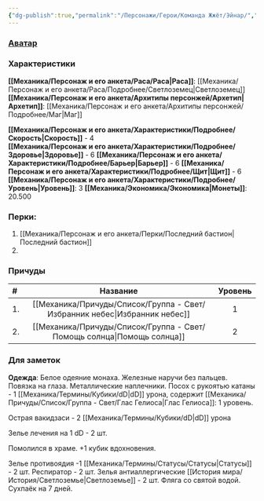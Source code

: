 ```yaml
---
{"dg-publish":true,"permalink":"/Персонажи/Герои/Команда Жжёт/Эйнар/","noteIcon":"","created":"2025-09-12T19:47:49.277+03:00","updated":"2025-09-20T21:36:48.913+03:00"}
---
```





### [Аватар](Эйнар.png)
### Характеристики
**[[Механика/Персонаж и его анкета/Раса/Раса\|Раса]]**: [[Механика/Персонаж и его анкета/Раса/Подробнее/Светлоземец\|Светлоземец]]
**[[Механика/Персонаж и его анкета/Архитипы персонжей/Архетип\|Архетип]]**: [[Механика/Персонаж и его анкета/Архитипы персонжей/Подробнее/Маг\|Маг]]

 **[[Механика/Персонаж и его анкета/Характеристики/Подробнее/Скорость\|Скорость]]** - 4  
 **[[Механика/Персонаж и его анкета/Характеристики/Подробнее/Здоровье\|Здоровье]]** - 6
 **[[Механика/Персонаж и его анкета/Характеристики/Подробнее/Барьер\|Барьер]]** - 6
 **[[Механика/Персонаж и его анкета/Характеристики/Подробнее/Щит\|Щит]]** - 6   
 **[[Механика/Персонаж и его анкета/Характеристики/Подробнее/Уровень\|Уровень]]**: 3
**[[Механика/Экономика/Экономика\|Монеты]]**: 20.500  

### Перки:
1. [[Механика/Персонаж и его анкета/Перки/Последний бастион\|Последний бастион]]
2. 

### Причуды

| #   |      Название       | Уровень |
|:--- |:-------------------:|:-------:|
| 1.  | [[Механика/Причуды/Список/Группа - Свет/Избранник небес\|Избранник небес]] |    1    |
| 2.  |  [[Механика/Причуды/Список/Группа - Свет/Помощь солнца\|Помощь солнца]]  |    2    |



### Для заметок

**Одежда**:
Белое одеяние монаха. Железные наручи без пальцев. Повязка на глаза. Металлические наплечники.
Посох с рукоятью катаны - 1 [[Механика/Термины/Кубики/dD\|dD]] урона, содержит [[Механика/Причуды/Список/Группа - Свет/Глас Гелиоса\|Глас Гелиоса]]: 1 уровень.

Острая вакидзаси - 2 [[Механика/Термины/Кубики/dD\|dD]] урона

Зелье лечения на 1 dD - 2 шт.

Помолился в храме. +1 кубик вдохновения.

Зелье противоядия -1 [[Механика/Термины/Статусы/Статусы\|Статусы]] - 2 шт.
Респиратор - 2 шт. 
Зелья антиаллергические [[История мира/История/Светлоземье\|Светлоземье]] - 2 шт. 
Фляга со святой водой. Сухпаёк на 7 дней.